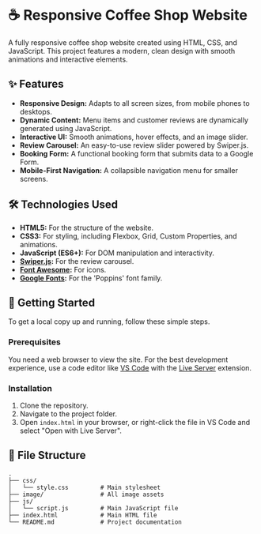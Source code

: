 ﻿# ☕ Responsive Coffee Shop Website

A fully responsive coffee shop website created using HTML, CSS, and JavaScript. This project features a modern, clean design with smooth animations and interactive elements.

## ✨ Features

*   **Responsive Design:** Adapts to all screen sizes, from mobile phones to desktops.
*   **Dynamic Content:** Menu items and customer reviews are dynamically generated using JavaScript.
*   **Interactive UI:** Smooth animations, hover effects, and an image slider.
*   **Review Carousel:** An easy-to-use review slider powered by Swiper.js.
*   **Booking Form:** A functional booking form that submits data to a Google Form.
*   **Mobile-First Navigation:** A collapsible navigation menu for smaller screens.

## 🛠️ Technologies Used

*   **HTML5:** For the structure of the website.
*   **CSS3:** For styling, including Flexbox, Grid, Custom Properties, and animations.
*   **JavaScript (ES6+):** For DOM manipulation and interactivity.
*   **[Swiper.js](https://swiperjs.com/):** For the review carousel.
*   **[Font Awesome](https://fontawesome.com/):** For icons.
*   **[Google Fonts](https://fonts.google.com/):** For the 'Poppins' font family.

## 🚀 Getting Started

To get a local copy up and running, follow these simple steps.

### Prerequisites

You need a web browser to view the site. For the best development experience, use a code editor like [VS Code](https://code.visualstudio.com/) with the [Live Server](https://marketplace.visualstudio.com/items?itemName=ritwickdey.LiveServer) extension.

### Installation

1.  Clone the repository.
2.  Navigate to the project folder.
3.  Open `index.html` in your browser, or right-click the file in VS Code and select "Open with Live Server".

## 📂 File Structure

```
.
├── css/
│   └── style.css         # Main stylesheet
├── image/                # All image assets
├── js/
│   └── script.js         # Main JavaScript file
├── index.html            # Main HTML file
└── README.md             # Project documentation
```
